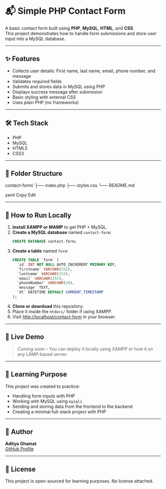 # 📬 Simple PHP Contact Form

A basic contact form built using **PHP**, **MySQL**, **HTML**, and **CSS**.  
This project demonstrates how to handle form submissions and store user input into a MySQL database.

---

## ✨ Features

- Collects user details: First name, last name, email, phone number, and message
- Validates required fields
- Submits and stores data in MySQL using PHP
- Displays success message after submission
- Basic styling with external CSS
- Uses plain PHP (no frameworks)

---

## 🛠 Tech Stack

- PHP
- MySQL
- HTML5
- CSS3

---

## 📂 Folder Structure

contact-form/
├── index.php
├── styles.css
└── README.md

yaml
Copy
Edit

---

## 🧪 How to Run Locally

1. **Install XAMPP or MAMP** to get PHP + MySQL.
2. **Create a MySQL database** named `contact-form`:
    ```sql
    CREATE DATABASE contact-form;
    ```
3. **Create a table** named `form`:
    ```sql
    CREATE TABLE `form` (
      `id` INT NOT NULL AUTO_INCREMENT PRIMARY KEY,
      `firstname` VARCHAR(255),
      `lastname` VARCHAR(255),
      `email` VARCHAR(255),
      `phoneNumber` VARCHAR(20),
      `message` TEXT,
      `dt` DATETIME DEFAULT CURRENT_TIMESTAMP
    );
    ```
4. **Clone or download** this repository.
5. Place it inside the `htdocs/` folder if using XAMPP.
6. Visit [http://localhost/contact-form](http://localhost/contact-form) in your browser.

---

## 🚀 Live Demo

> _Coming soon_ – You can deploy it locally using XAMPP or host it on any LAMP-based server.

---

## 🧠 Learning Purpose

This project was created to practice:

- Handling form inputs with PHP
- Working with MySQL using `mysqli`
- Sending and storing data from the frontend to the backend
- Creating a minimal full-stack project with PHP

---

## 📌 Author

**Aditya Ghamat**  
[GitHub Profile](https://github.com/AdityaGhamat)

---

## 📄 License

This project is open-sourced for learning purposes. No license attached.
